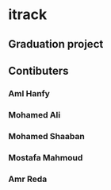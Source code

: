 # itrack
## Graduation project
## Contibuters
### Aml Hanfy
### Mohamed Ali
### Mohamed Shaaban
### Mostafa Mahmoud
### Amr Reda